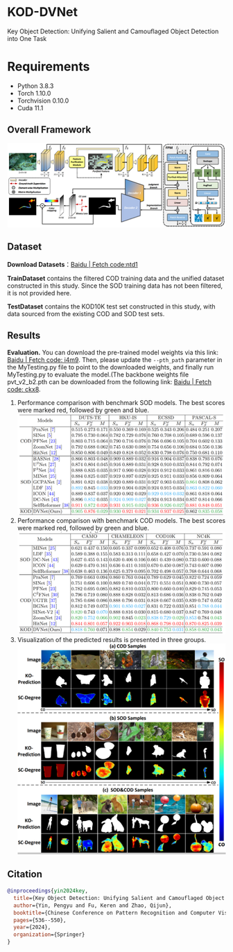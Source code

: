 
# KOD-DVNet 

Key Object Detection: Unifying Salient and Camouflaged Object Detection into One Task


# Requirements
* Python 3.8.3 <br>
* Torch 1.10.0 <br>
* Torchvision 0.10.0 <br>
* Cuda 11.1 <br>

## Overall Framework
![alt text](./images/image-3.png)

## Dataset
**Download Datasets**：[Baidu | Fetch code:ntd1](https://pan.baidu.com/share/init?surl=R8FytbGt7w1LpwxLUKashg&pwd=ntd1)

**TrainDataset** contains the filtered COD training data and the unified dataset constructed in this study. Since the SOD training data has not been filtered, it is not provided here.

**TestDataset** contains the KOD10K test set constructed in this study, with data sourced from the existing COD and SOD test sets.

## Results

**Evaluation.** You can download the pre-trained model weights via this link: [Baidu | Fetch code: i4m9](https://pan.baidu.com/s/15OsMmxdI2w4Y1p2ynZM--Q). Then, please update the `--pth_path` parameter in the MyTesting.py file to point to the downloaded weights, and finally run MyTesting.py to evaluate the model.(The backbone weights file pvt_v2_b2.pth can be downloaded from the following link: [Baidu | Fetch code: ckx8](https://pan.baidu.com/s/1e_FaBHMgRRkUbFKc4N6Dog?pwd=ckx8).

1. Performance comparison with benchmark SOD models. The best scores were marked red, followed by green and blue.
![alt text](./images/image.png)
2. Performance comparison with benchmark COD models. The best scores were marked red, followed by green and blue.
![alt text](./images/image-1.png)
3. Visualization of the predicted results is presented in three groups.
![alt text](./images/image-2.png)

## Citation
```bibtex
@inproceedings{yin2024key,
  title={Key Object Detection: Unifying Salient and Camouflaged Object Detection Into One Task},
  author={Yin, Pengyu and Fu, Keren and Zhao, Qijun},
  booktitle={Chinese Conference on Pattern Recognition and Computer Vision (PRCV)},
  pages={536--550},
  year={2024},
  organization={Springer}
}

